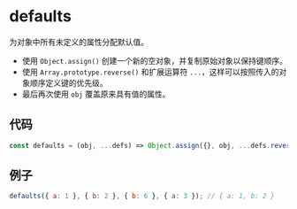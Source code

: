 # defaults

为对象中所有未定义的属性分配默认值。

- 使用 `Object.assign()` 创建一个新的空对象，并复制原始对象以保持键顺序。
- 使用 `Array.prototype.reverse()` 和扩展运算符 `...`，这样可以按照传入的对象顺序定义键的优先级。
- 最后再次使用 `obj` 覆盖原来具有值的属性。

## 代码

```js
const defaults = (obj, ...defs) => Object.assign({}, obj, ...defs.reverse(), obj);
```

## 例子

```js
defaults({ a: 1 }, { b: 2 }, { b: 6 }, { a: 3 }); // { a: 1, b: 2 }
```
